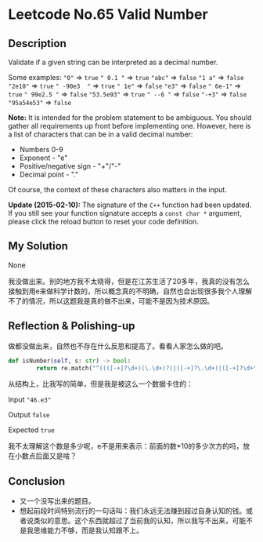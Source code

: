 # Leetcode No.65 Valid Number

## Description

Validate if a given string can be interpreted as a decimal number.

Some examples:
`"0"` => `true`
`" 0.1 "` => `true`
`"abc"` => `false`
`"1 a"` => `false`
`"2e10"` => `true`
`" -90e3  "` => `true`
`" 1e"` => `false`
`"e3"` => `false`
`" 6e-1"` => `true`
`" 99e2.5 "` => `false`
`"53.5e93"` => `true`
`" --6 "` => `false`
`"-+3"` => `false`
`"95a54e53"` => `false`

**Note:** It is intended for the problem statement to be ambiguous. You should gather all requirements up front before implementing one. However, here is a list of characters that can be in a valid decimal number:

- Numbers 0-9
- Exponent - "e"
- Positive/negative sign - "+"/"-"
- Decimal point - "."

Of course, the context of these characters also matters in the input.

**Update (2015-02-10):**
The signature of the `C++` function had been updated. If you still see your function signature accepts a `const char *` argument, please click the reload button to reset your code definition.

## My Solution

None

我没做出来。别的地方我不太晓得，但是在江苏生活了20多年，我真的没有怎么接触到用e来做科学计数的，所以概念真的不明确，自然也会出现很多我个人理解不了的情况，所以这题我是真的做不出来，可能不是因为技术原因。

## Reflection & Polishing-up

做都没做出来，自然也不存在什么反思和提高了。看看人家怎么做的吧。

```python
def isNumber(self, s: str) -> bool:
        return re.match("^((([-+]?\d+)(\.\d+)?)|([-+]?\.\d+)|([-+]?\d+\.))(e[-+]?\d+)?$", s.strip()) is not None
```

从结构上，比我写的简单，但是我是被这么一个数据卡住的：

Input			`"46.e3"`

Output		`false`

Expected	`true`

我不太理解这个数是多少呢，e不是用来表示：前面的数*10的多少次方的吗，放在小数点后面又是啥？

## Conclusion

- 又一个没写出来的题目。
- 想起前段时间特别流行的一句话叫：我们永远无法赚到超过自身认知的钱。或者说类似的意思。这个东西就超过了当前我的认知，所以我写不出来，可能不是我思维能力不够，而是我认知跟不上。
